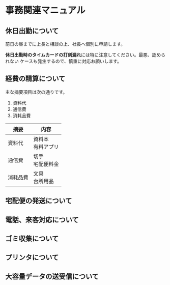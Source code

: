 # 事務関連マニュアル
## 休日出勤について
前日の昼までに上長と相談の上、社長へ個別に申請します。

**休日出勤時のタイムカードの打刻漏れ**には特に注意してください。最悪、認められない
ケースも発生するので、慎重に対応お願いします。

## 経費の精算について
主な摘要項目は次の通りです。
1. 資料代
1. 通信費
1. 消耗品費

| 摘要| 内容
|- |-
| 資料代| 資料本<br>有料アプリ
| 通信費| 切手<br>宅配便料金
| 消耗品費| 文具<br>台所用品




## 宅配便の発送について
## 電話、来客対応について
## ゴミ収集について
## プリンタについて
## 大容量データの送受信について
